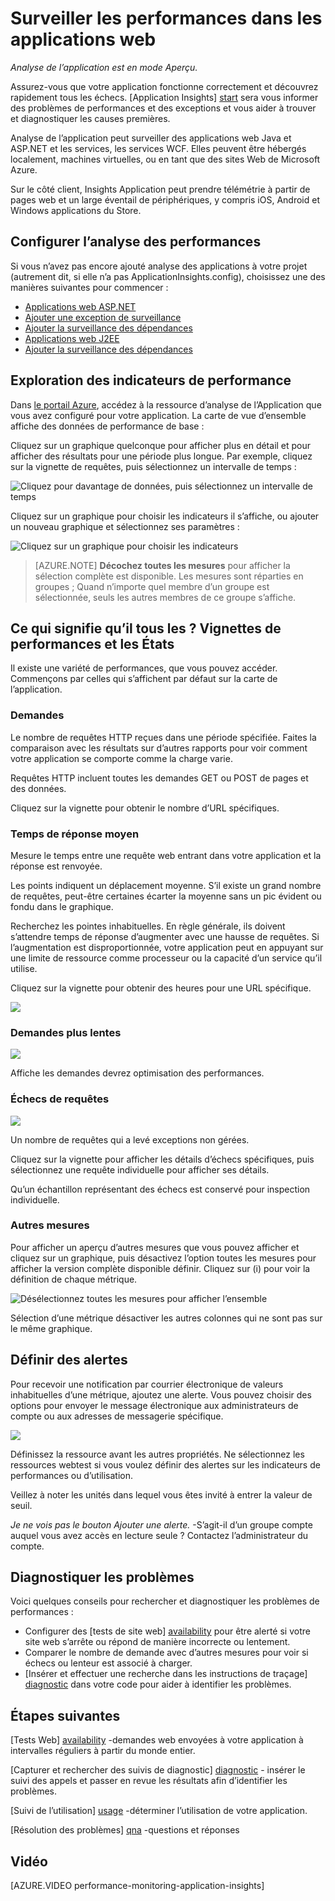 <properties 
    pageTitle="Surveiller votre application santé et l’utilisation avec des aperçus d’Application" 
    description="Prise en main avec des aperçus de l’Application. Analyser l’utilisation et les performances de vos applications de Microsoft Azure ou en local." 
    services="application-insights" 
    documentationCenter=""
    authors="alancameronwills" 
    manager="douge"/>

<tags 
    ms.service="application-insights" 
    ms.workload="tbd" 
    ms.tgt_pltfrm="ibiza" 
    ms.devlang="na" 
    ms.topic="article" 
    ms.date="11/25/2015" 
    ms.author="awills"/>
 
# <a name="monitor-performance-in-web-applications"></a>Surveiller les performances dans les applications web

*Analyse de l’application est en mode Aperçu.*


Assurez-vous que votre application fonctionne correctement et découvrez rapidement tous les échecs. [Application Insights] [ start] sera vous informer des problèmes de performances et des exceptions et vous aider à trouver et diagnostiquer les causes premières.

Analyse de l’application peut surveiller des applications web Java et ASP.NET et les services, les services WCF. Elles peuvent être hébergés localement, machines virtuelles, ou en tant que des sites Web de Microsoft Azure. 

Sur le côté client, Insights Application peut prendre télémétrie à partir de pages web et un large éventail de périphériques, y compris iOS, Android et Windows applications du Store.


## <a name="setup"></a>Configurer l’analyse des performances

Si vous n’avez pas encore ajouté analyse des applications à votre projet (autrement dit, si elle n’a pas ApplicationInsights.config), choisissez une des manières suivantes pour commencer :

* [Applications web ASP.NET](app-insights-asp-net.md)
 * [Ajouter une exception de surveillance](app-insights-asp-net-exceptions.md)
 * [Ajouter la surveillance des dépendances](app-insights-monitor-performance-live-website-now.md)
* [Applications web J2EE](app-insights-java-get-started.md)
 * [Ajouter la surveillance des dépendances](app-insights-java-agent.md)


## <a name="view"></a>Exploration des indicateurs de performance

Dans [le portail Azure](https://portal.azure.com), accédez à la ressource d’analyse de l’Application que vous avez configuré pour votre application. La carte de vue d’ensemble affiche des données de performance de base :



Cliquez sur un graphique quelconque pour afficher plus en détail et pour afficher des résultats pour une période plus longue. Par exemple, cliquez sur la vignette de requêtes, puis sélectionnez un intervalle de temps :


![Cliquez pour davantage de données, puis sélectionnez un intervalle de temps](./media/app-insights-web-monitor-performance/appinsights-48metrics.png)

Cliquez sur un graphique pour choisir les indicateurs il s’affiche, ou ajouter un nouveau graphique et sélectionnez ses paramètres :

![Cliquez sur un graphique pour choisir les indicateurs](./media/app-insights-web-monitor-performance/appinsights-61perfchoices.png)

> [AZURE.NOTE] **Décochez toutes les mesures** pour afficher la sélection complète est disponible. Les mesures sont réparties en groupes ; Quand n’importe quel membre d’un groupe est sélectionnée, seuls les autres membres de ce groupe s’affiche.


## <a name="metrics"></a>Ce qui signifie qu’il tous les ? Vignettes de performances et les États

Il existe une variété de performances, que vous pouvez accéder. Commençons par celles qui s’affichent par défaut sur la carte de l’application.


### <a name="requests"></a>Demandes

Le nombre de requêtes HTTP reçues dans une période spécifiée. Faites la comparaison avec les résultats sur d’autres rapports pour voir comment votre application se comporte comme la charge varie.

Requêtes HTTP incluent toutes les demandes GET ou POST de pages et des données.

Cliquez sur la vignette pour obtenir le nombre d’URL spécifiques.

### <a name="average-response-time"></a>Temps de réponse moyen

Mesure le temps entre une requête web entrant dans votre application et la réponse est renvoyée.

Les points indiquent un déplacement moyenne. S’il existe un grand nombre de requêtes, peut-être certaines écarter la moyenne sans un pic évident ou fondu dans le graphique.

Recherchez les pointes inhabituelles. En règle générale, ils doivent s’attendre temps de réponse d’augmenter avec une hausse de requêtes. Si l’augmentation est disproportionnée, votre application peut en appuyant sur une limite de ressource comme processeur ou la capacité d’un service qu’il utilise.

Cliquez sur la vignette pour obtenir des heures pour une URL spécifique.

![](./media/app-insights-web-monitor-performance/appinsights-42reqs.png)


### <a name="slowest-requests"></a>Demandes plus lentes

![](./media/app-insights-web-monitor-performance/appinsights-44slowest.png)

Affiche les demandes devrez optimisation des performances.


### <a name="failed-requests"></a>Échecs de requêtes

![](./media/app-insights-web-monitor-performance/appinsights-46failed.png)

Un nombre de requêtes qui a levé exceptions non gérées.

Cliquez sur la vignette pour afficher les détails d’échecs spécifiques, puis sélectionnez une requête individuelle pour afficher ses détails. 

Qu’un échantillon représentant des échecs est conservé pour inspection individuelle.

### <a name="other-metrics"></a>Autres mesures

Pour afficher un aperçu d’autres mesures que vous pouvez afficher et cliquez sur un graphique, puis désactivez l’option toutes les mesures pour afficher la version complète disponible définir. Cliquez sur (i) pour voir la définition de chaque métrique.

![Désélectionnez toutes les mesures pour afficher l’ensemble](./media/app-insights-web-monitor-performance/appinsights-62allchoices.png)


Sélection d’une métrique désactiver les autres colonnes qui ne sont pas sur le même graphique.

## <a name="set-alerts"></a>Définir des alertes

Pour recevoir une notification par courrier électronique de valeurs inhabituelles d’une métrique, ajoutez une alerte. Vous pouvez choisir des options pour envoyer le message électronique aux administrateurs de compte ou aux adresses de messagerie spécifique.

![](./media/app-insights-web-monitor-performance/appinsights-413setMetricAlert.png)

Définissez la ressource avant les autres propriétés. Ne sélectionnez les ressources webtest si vous voulez définir des alertes sur les indicateurs de performances ou d’utilisation.

Veillez à noter les unités dans lequel vous êtes invité à entrer la valeur de seuil.

*Je ne vois pas le bouton Ajouter une alerte.* -S’agit-il d’un groupe compte auquel vous avez accès en lecture seule ? Contactez l’administrateur du compte.

## <a name="diagnosis"></a>Diagnostiquer les problèmes

Voici quelques conseils pour rechercher et diagnostiquer les problèmes de performances :

* Configurer des [tests de site web] [ availability] pour être alerté si votre site web s’arrête ou répond de manière incorrecte ou lentement. 
* Comparer le nombre de demande avec d’autres mesures pour voir si échecs ou lenteur est associé à charger.
* [Insérer et effectuer une recherche dans les instructions de traçage] [ diagnostic] dans votre code pour aider à identifier les problèmes.

## <a name="next"></a>Étapes suivantes

[Tests Web] [ availability] -demandes web envoyées à votre application à intervalles réguliers à partir du monde entier.

[Capturer et rechercher des suivis de diagnostic] [ diagnostic] - insérer le suivi des appels et passer en revue les résultats afin d’identifier les problèmes.

[Suivi de l’utilisation] [ usage] -déterminer l’utilisation de votre application.

[Résolution des problèmes] [ qna] -questions et réponses

## <a name="video"></a>Vidéo

[AZURE.VIDEO performance-monitoring-application-insights]

<!--Link references-->

[availability]: app-insights-monitor-web-app-availability.md
[diagnostic]: app-insights-diagnostic-search.md
[greenbrown]: app-insights-asp-net.md
[qna]: app-insights-troubleshoot-faq.md
[redfield]: app-insights-monitor-performance-live-website-now.md
[start]: app-insights-overview.md
[usage]: app-insights-web-track-usage.md

 

